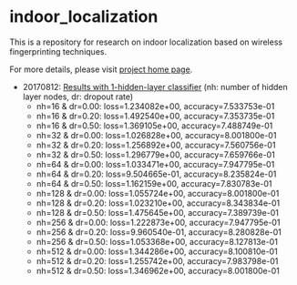 # indoor_localization

This is a repository for research on indoor localization based on wireless
fingerprinting techniques.

For more details, please
visit
[project home page](http://kyeongsoo.github.io/research/projects/indoor_localization/index.html).

* 20170812:
  [Results with 1-hidden-layer classifier](indoor_localization-1.ipynb) (nh:
  number of hidden layer nodes, dr: dropout rate)
  * nh=16 & dr=0.00: loss=1.234082e+00, accuracy=7.533753e-01	
  * nh=16 & dr=0.20: loss=1.492540e+00, accuracy=7.353735e-01
  * nh=16 & dr=0.50: loss=1.369105e+00, accuracy=7.488749e-01
  * nh=32 & dr=0.00: loss=1.026828e+00, accuracy=8.001800e-01
  * nh=32 & dr=0.20: loss=1.256892e+00, accuracy=7.560756e-01
  * nh=32 & dr=0.50: loss=1.296779e+00, accuracy=7.659766e-01
  * nh=64 & dr=0.00: loss=1.033471e+00, accuracy=7.947795e-01
  * nh=64 & dr=0.20: loss=9.504665e-01, accuracy=8.235824e-01
  * nh=64 & dr=0.50: loss=1.162159e+00, accuracy=7.830783e-01
  * nh=128 & dr=0.00: loss=1.055724e+00, accuracy=8.001800e-01
  * nh=128 & dr=0.20: loss=1.023210e+00, accuracy=8.343834e-01
  * nh=128 & dr=0.50: loss=1.475645e+00, accuracy=7.389739e-01
  * nh=256 & dr=0.00: loss=1.222873e+00, accuracy=7.947795e-01
  * nh=256 & dr=0.20: loss=9.960540e-01, accuracy=8.280828e-01
  * nh=256 & dr=0.50: loss=1.053368e+00, accuracy=8.127813e-01
  * nh=512 & dr=0.00: loss=1.344286e+00, accuracy=8.100810e-01
  * nh=512 & dr=0.20: loss=1.255742e+00, accuracy=7.983798e-01
  * nh=512 & dr=0.50: loss=1.346962e+00, accuracy=8.001800e-01
